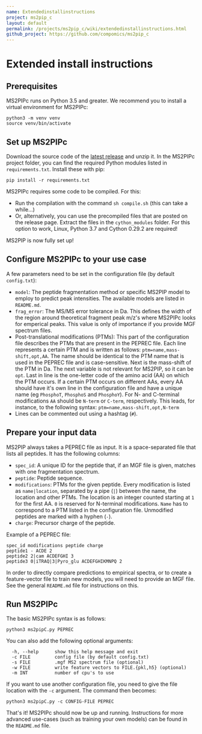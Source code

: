 ```yaml
---
name: Extendedinstallinstructions
project: ms2pip_c
layout: default
permalink: /projects/ms2pip_c/wiki/extendedinstallinstructions.html
github_project: https://github.com/compomics/ms2pip_c
---
```


# Extended install instructions
## Prerequisites
MS2PIPc runs on Python 3.5 and greater. We recommend you to install a virtual environment for MS2PIPc:
```
python3 -m venv venv
source venv/bin/activate
```

## Set up MS2PIPc
Download the source code of the [latest release](/projects/ms2pip_c/releases/latest.html) and unzip it. In the MS2PIPc project folder, you can find the required Python modules listed in `requirements.txt`. Install these with pip:
```
pip install -r requirements.txt
```

MS2PIPc requires some code to be compiled. For this:
- Run the compilation with the command `sh compile.sh` (this can take a while...)
- Or, alternatively, you can use the precompiled files that are posted on the release page. Extract the files in the `cython_modules` folder. For this option to work, Linux, Python 3.7 and Cython 0.29.2 are required!

MS2PIP is now fully set up!

## Configure MS2PIPc to your use case
A few parameters need to be set in the configuration file (by default `config.txt`):
- `model`: The peptide fragmentation method or specific MS2PIP model to employ to predict peak intensities. The available models are listed in `README.md`.
- `frag_error`: The MS/MS error tolerance in Da. This defines the width of the region around theoretical fragment peak m/z's where MS2PIPc looks for emperical peaks. This value is only of importance if you provide MGF spectrum files.
- Post-translational modifications (PTMs): This part of the configuration file describes the PTMs that are present in the PEPREC file. Each line represents a certain PTM and is written as follows: `ptm=name,mass-shift,opt,AA`. The name should be identical to the PTM name that is used in the PEPREC file and is case-sensitive. Next is the mass-shift of the PTM in Da. The next variable is not relevant for MS2PIP, so it can be `opt`. Last in line is the one-letter code of the amino acid (AA) on which the PTM occurs. If a certain PTM occurs on different AAs, every AA should have it's own line in the configuration file and have a unique name (eg `PhosphoT`, `PhosphoS` and `PhosphoY`). For N- and C-terminal modifications `AA` should be `N-term` or `C-term`, respectively. This leads, for instance, to the following syntax: `ptm=name,mass-shift,opt,N-term`
- Lines can be commented out using a hashtag (`#`).

## Prepare your input data
MS2PIP always takes a PEPREC file as input. It is a space-separated file that lists all peptides. It has the following columns:
- `spec_id`: A unique ID for the peptide that, if an MGF file is given, matches with one fragmentation spectrum.
- `peptide`: Peptide sequence.
- `modifications`: PTMs for the given peptide. Every modification is listed as `name|location`, separated by a pipe (`|`) between the name, the location and other PTMs. The location is an integer counted starting at `1` for the first AA. `0` is reserved for N-terminal modifications. `Name` has to correspond to a PTM listed in the configuration file. Unmodified peptides are marked with a hyphen (`-`).
- `charge`: Precursor charge of the peptide.

Example of a PEPREC file:
```
spec_id modifications peptide charge
peptide1 - ACDE 2
peptide2 2|cam ACDEFGHI 3
peptide3 0|iTRAQ|3|Pyro_glu ACDEFGHIKMNPQ 2
```

In order to directly compare predictions to empirical spectra, or to create a feature-vector file to train new models, you will need to provide an MGF file. See the general `README.md` file for instructions on this.

## Run MS2PIPc
The basic MS2PIPc syntax is as follows:
```
python3 ms2pipC.py PEPREC
```

You can also add the following optional arguments:
```
  -h, --help      show this help message and exit
  -c FILE         config file (by default config.txt)
  -s FILE         .mgf MS2 spectrum file (optional)
  -w FILE         write feature vectors to FILE.{pkl,h5} (optional)
  -m INT          number of cpu's to use
```

If you want to use another configuration file, you need to give the file location with the `-c` argument. The command then becomes:
```
python3 ms2pipC.py -c CONFIG-FILE PEPREC
```

That's it! MS2PIPc should now be up and running. Instructions for more advanced use-cases (such as training your own models) can be found in the `README.md` file.
